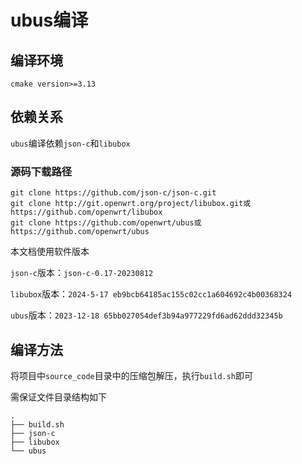 # ubus编译

## 编译环境

`cmake version>=3.13`



## 依赖关系

`ubus`编译依赖`json-c`和`libubox`



### 源码下载路径

```
git clone https://github.com/json-c/json-c.git
git clone http://git.openwrt.org/project/libubox.git或https://github.com/openwrt/libubox
git clone https://github.com/openwrt/ubus或https://github.com/openwrt/ubus
```

本文档使用软件版本

`json-c`版本：`json-c-0.17-20230812`

`libubox`版本：`2024-5-17 eb9bcb64185ac155c02cc1a604692c4b00368324`

`ubus`版本：`2023-12-18 65bb027054def3b94a977229fd6ad62ddd32345b`



## 编译方法

将项目中`source_code`目录中的压缩包解压，执行`build.sh`即可

需保证文件目录结构如下

```
.
├── build.sh
├── json-c
├── libubox
└── ubus
```

